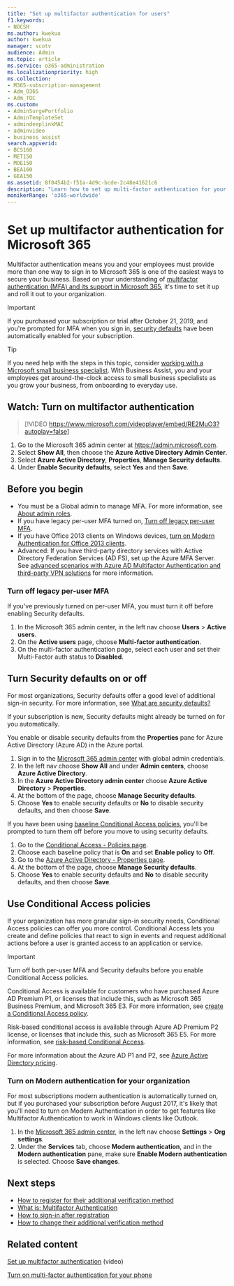 ```yaml
---
title: "Set up multifactor authentication for users"
f1.keywords:
- NOCSH
ms.author: kwekua
author: kwekua
manager: scotv
audience: Admin
ms.topic: article
ms.service: o365-administration
ms.localizationpriority: high
ms.collection: 
- M365-subscription-management
- Adm_O365
- Adm_TOC
ms.custom: 
- AdminSurgePortfolio
- AdminTemplateSet
- admindeeplinkMAC
- adminvideo
- business_assist
search.appverid:
- BCS160
- MET150
- MOE150
- BEA160
- GEA150
ms.assetid: 8f0454b2-f51a-4d9c-bcde-2c48e41621c6
description: "Learn how to set up multi-factor authentication for your organization."
monikerRange: 'o365-worldwide'
---
```


# Set up multifactor authentication for Microsoft 365

Multifactor authentication means you and your employees must provide more than one way to sign in to Microsoft 365 is one of the easiest ways to secure your business. Based on your understanding of [multifactor authentication (MFA) and its support in Microsoft 365](multi-factor-authentication-microsoft-365.md), it's time to set it up and roll it out to your organization. 

> [!IMPORTANT]
> If you purchased your subscription or trial after October 21, 2019, and you're prompted for MFA when you sign in, [security defaults](/azure/active-directory/fundamentals/concept-fundamentals-security-defaults) have been automatically enabled for your subscription.

> [!TIP]
> If you need help with the steps in this topic, consider [working with a Microsoft small business specialist](https://go.microsoft.com/fwlink/?linkid=2186871). With Business Assist, you and your employees get around-the-clock access to small business specialists as you grow your business, from onboarding to everyday use.

## Watch: Turn on multifactor authentication

> [!VIDEO https://www.microsoft.com/videoplayer/embed/RE2MuO3?autoplay=false]

1. Go to the Microsoft 365 admin center at <a href="https://admin.microsoft.com/ " target="_blank">https://admin.microsoft.com</a>.
1. Select  **Show All**, then choose the **Azure Active Directory Admin Center**.
1. Select **Azure Active Directory**, **Properties**, **Manage Security defaults**.
1. Under **Enable Security defaults**, select **Yes** and then **Save**.

## Before you begin

- You must be a Global admin to manage MFA. For more information, see [About admin roles](../add-users/about-admin-roles.md).
- If you have legacy per-user MFA turned on, [Turn off legacy per-user MFA](#turn-off-legacy-per-user-mfa).
- If you have Office 2013 clients on Windows devices, [turn on Modern Authentication for Office 2013 clients](./enable-modern-authentication.md).
- Advanced: If you have third-party directory services with Active Directory Federation Services (AD FS), set up the Azure MFA Server. See [advanced scenarios with Azure AD Multifactor Authentication and third-party VPN solutions](/azure/active-directory/authentication/howto-mfaserver-nps-vpn) for more information.

### Turn off legacy per-user MFA

If you've previously turned on per-user MFA, you must turn it off before enabling Security defaults.

1. In the Microsoft 365 admin center, in the left nav choose **Users** \> **Active users**.
1. On the **Active users** page, choose **Multi-factor authentication**.
1. On the multi-factor authentication page, select each user and set their Multi-Factor auth status to **Disabled**.

## Turn Security defaults on or off

For most organizations, Security defaults offer a good level of additional sign-in security. For more information, see [What are security defaults?](/azure/active-directory/fundamentals/concept-fundamentals-security-defaults)

If your subscription is new, Security defaults might already be turned on for you automatically.

You enable or disable security defaults from the **Properties** pane for Azure Active Directory (Azure AD) in the Azure portal.

1. Sign in to the [Microsoft 365 admin center](https://admin.microsoft.com) with global admin credentials.
2. In the left nav choose **Show All** and under **Admin centers**, choose **Azure Active Directory**.
3. In the **Azure Active Directory admin center** choose **Azure Active Directory** \> **Properties**.
4. At the bottom of the page, choose **Manage Security defaults**.
5. Choose **Yes** to enable security defaults or **No** to disable security defaults, and then choose **Save**.

If you have been using [baseline Conditional Access policies](/azure/active-directory/conditional-access/concept-baseline-protection), you'll be prompted to turn them off before you move to using security defaults.

1. Go to the [Conditional Access - Policies page](https://portal.azure.com/#blade/Microsoft_AAD_IAM/ConditionalAccessBlade/Policies).
2. Choose each baseline policy that is **On** and set **Enable policy** to **Off**.
3. Go to the [Azure Active Directory - Properties page](https://portal.azure.com/#blade/Microsoft_AAD_IAM/ActiveDirectoryMenuBlade/Properties).
4. At the bottom of the page, choose **Manage Security defaults**.
5. Choose **Yes** to enable security defaults and **No** to disable security defaults, and then choose **Save**.

## Use Conditional Access policies

If your organization has more granular sign-in security needs, Conditional Access policies can offer you more control. Conditional Access lets you create and define policies that react to sign in events and request additional actions before a user is granted access to an application or service.

> [!IMPORTANT]
> Turn off both per-user MFA and Security defaults before you enable Conditional Access policies.

Conditional Access is available for customers who have purchased Azure AD Premium P1, or licenses that include this, such as Microsoft 365 Business Premium, and Microsoft 365 E3. For more information, see [create a Conditional Access policy](/azure/active-directory/authentication/tutorial-enable-azure-mfa).

Risk-based conditional access is available through Azure AD Premium P2 license, or licenses that include this, such as Microsoft 365 E5. For more information, see [risk-based Conditional Access](/azure/active-directory/conditional-access/howto-conditional-access-policy-risk).

For more information about the Azure AD P1 and P2, see [Azure Active Directory pricing](https://azure.microsoft.com/pricing/details/active-directory/).

### Turn on Modern authentication for your organization

For most subscriptions modern authentication is automatically turned on, but if you purchased your subscription before August 2017, it's likely that you'll need to turn on Modern Authentication in order to get features like Multifactor Authentication to work in Windows clients like Outlook.


1. In the <a href="https://go.microsoft.com/fwlink/p/?linkid=2024339" target="_blank">Microsoft 365 admin center</a>, in the left nav choose **Settings** \> **Org settings**.
2. Under the **Services** tab, choose **Modern authentication**, and in the **Modern authentication** pane, make sure **Enable Modern authentication** is selected. Choose **Save changes**.


## Next steps

- [How to register for their additional verification method](https://support.microsoft.com/office/ace1d096-61e5-449b-a875-58eb3d74de14)
- [What is: Multifactor Authentication](https://support.microsoft.com/help/4577374/what-is-multifactor-authentication)
- [How to sign-in after registration](https://support.microsoft.com/office/2b856342-170a-438e-9a4f-3c092394d3cb)
- [How to change their additional verification method](https://support.microsoft.com/office/956ec8d0-7081-4518-a701-f8414cc20831)

## Related content

[Set up multifactor authentication](set-up-multi-factor-authentication.md) (video)

[Turn on multi-factor authentication for your phone](https://support.microsoft.com/office/ace1d096-61e5-449b-a875-58eb3d74de14)
